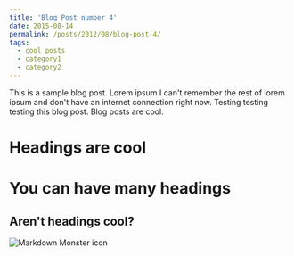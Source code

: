 ```yaml
---
title: 'Blog Post number 4'
date: 2015-08-14
permalink: /posts/2012/08/blog-post-4/
tags:
  - cool posts
  - category1
  - category2
---
```


This is a sample blog post. Lorem ipsum I can't remember the rest of lorem ipsum and don't have an internet connection right now. Testing testing testing this blog post. Blog posts are cool.

Headings are cool
======

You can have many headings
======

Aren't headings cool?
------

<img src="https://pbs.twimg.com/profile_images/1389465215889285120/k16iPhvX_400x400.jpg"
     alt="Markdown Monster icon"
     style="float: left; margin-right: 10px;" />
